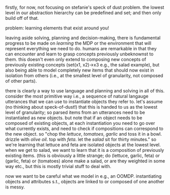 firstly, for now, not focusing on stefanie's speck of dust problem. the lowest level in our abstraction hierarchy can be predefined and set; and then only build off of that.

problem: learning elements that exist around you!

leaving aside solving, planning and decision-making, there is fundamental progress to be made on _learning_ the MDP or the environment that will represent everything we need to do. humans are remarkable in that they can encounter and learn to grasp concepts previously unbeknownst to them. this doesn't even only extend to composing new concepts of previously existing concepts (set(x1, x2)->x3 e.g., the salad example), but also being able to model completely new items that should now exist in isolation from others (i.e., at the smallest level of granularity, not composed of other parts). 

there is clearly a way to use language and planning and solving in all of this. consider the most primitive way i.e., a sequence of natural langauge utterances that we can use to instantiate objects they refer to. let's assume (no thinking about speck-of-dust!) that this is handed to us as the lowest level of granularity; so parsed items from an utterances need to be instantiated as new objects. but note that if an object needs to be composed of existing objects, at each instantiation you need to go over what currently exists, and need to check if compositions can correspond to the new object. so "chop the _lettuce_, _tomatoes_, _garlic_ and toss it in a bowl. drizzle with _olive oil_. top with _feta_. let the _salad_ sit for thirty minutes." so we're learning that lettuce and feta are isolated objects at the lowest level. when we get to salad, we want to learn that it is a composition of previously existing items. (this is obviously a little strange; do (lettuce, garlic, feta) or (garlic, feta) or (tomatoes) alone make a salad, or are they weighted in some way etc., but this is mostly trivial stuff to deal with.

now we want to be careful what we model in e.g., an OOMDP. instantiating objects and attributes s.t., objects are linked to or composed of one another is messy. 
